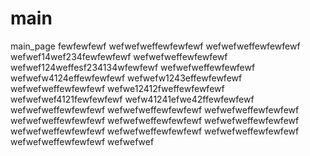 # main
main_page
fewfewfewf
wefwefweffewfewfewf
wefwefweffewfewfewf
wefwef14wef234fewfewfewf
wefwefweffewfewfewf
wefwef124weffesf234134wfewfewf
wefwefweffewfewfewf
wefwefw4124effewfewfewf
wefwefw1243effewfewfewf
wefwefweffewfewfewf
wefwe12412fweffewfewfewf
wefwefwef4121fewfewfewf
wefw41241efwe42ffewfewfewf
wefwefweffewfewfewf
wefwefweffewfewfewf
wefwefweffewfewfewf
wefwefweffewfewfewf
wefwefweffewfewfewf
wefwefweffewfewfewf
wefwefweffewfewfewf
wefwefweffewfewfewf
wefwefweffewfewfewf
wefwefweffewfewfewf
wefwefwef
